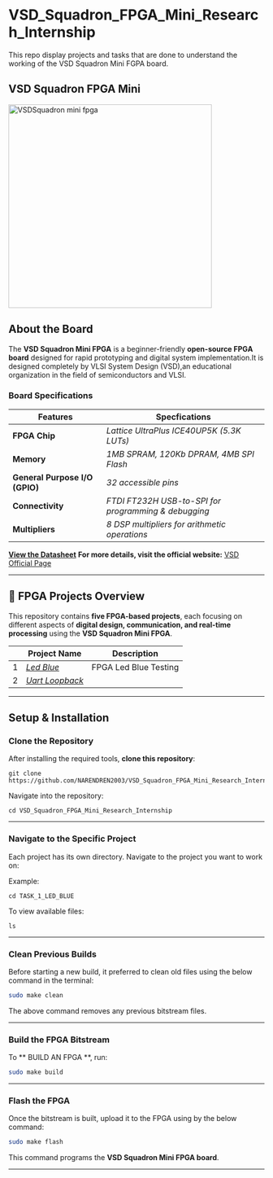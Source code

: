 # VSD_Squadron_FPGA_Mini_Research_Internship
This repo display projects and tasks that are done to understand the working of the VSD Squadron Mini FGPA board.
## VSD Squadron FPGA Mini
<img src="https://github.com/user-attachments/assets/a8bb3868-4454-48b9-9a43-8db6f9467c5c" alt="VSDSquadron mini fpga" width="400"/>
   


##  About the Board
The **VSD Squadron Mini FPGA** is a beginner-friendly **open-source FPGA board** designed for rapid prototyping and digital system implementation.It is designed completely by VLSI System Design (VSD),an educational organization in the field of semiconductors and VLSI.

### **Board Specifications**
 | **Features**|**Specfications**|
 |--------------|------------------|
 |**FPGA Chip** |*Lattice UltraPlus ICE40UP5K (5.3K LUTs)* | 
 |**Memory**|*1MB SPRAM, 120Kb DPRAM, 4MB SPI Flash*| 
 |**General Purpose I/O (GPIO)**|*32 accessible pins*|  
 |**Connectivity**|*FTDI FT232H USB-to-SPI for programming & debugging*|  
 |**Multipliers**|*8 DSP multipliers for arithmetic operations*|
 
**[View the Datasheet](https://www.vlsisystemdesign.com/wp-content/uploads/2025/01/VSDSquadronFMDatasheet.pdf)**
**For more details, visit the official website:** [VSD Official Page](https://www.vlsisystemdesign.com/vsdsquadronfm/)  

---
## 🔹 FPGA Projects Overview

This repository contains **five FPGA-based projects**, each focusing on different aspects of **digital design, communication, and real-time processing** using the **VSD Squadron Mini FPGA**.

|    |                    Project Name                                         | Description        |
|----|-------------------------------------------------------------------------|--------------------|
| 1 | [*Led Blue*]()                                                           | FPGA Led Blue Testing|
| 2 | [*Uart Loopback*]()                                                      |                  |


---

##  Setup & Installation
### **Clone the Repository**

After installing the required tools, **clone this repository**:

    git clone https://github.com/NARENDREN2003/VSD_Squadron_FPGA_Mini_Research_Internship.git

Navigate into the repository:

    cd VSD_Squadron_FPGA_Mini_Research_Internship

***


### **Navigate to the Specific Project**

Each project has its own directory. Navigate to the project you want to work on:

Example:

    
    cd TASK_1_LED_BLUE

To view available files:

    
    ls
    

***


### **Clean Previous Builds**

Before starting a new build, it preferred to clean old files using the below command in the terminal:

```sh
sudo make clean
```

The above command removes any previous bitstream files.

***


### **Build the FPGA Bitstream**

To ** BUILD AN FPGA **, run:

```sh
sudo make build
```
***


### **Flash the FPGA**

Once the bitstream is built, upload it to the FPGA using by the below command:

```sh
sudo make flash
```
This command programs the **VSD Squadron Mini FPGA board**.

***
